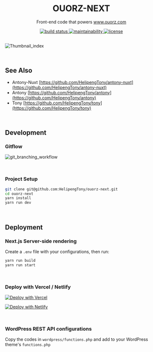 <div align="center">
  <h1>OUORZ-NEXT</h1>
  <p>Front-end code that powers <a href="https://www.ouorz.com" target="_blank">www.ouorz.com</a></p>

  <a href="https://github.com/HelipengTony/ouorz-next">
    <img src="https://github.com/HelipengTony/ouorz-next/workflows/Tests/badge.svg?branch=main" alt="build status">
  </a>
  
  <a href="https://codeclimate.com/github/HelipengTony/ouorz-next/maintainability">
    <img src="https://api.codeclimate.com/v1/badges/241ce6373b176b12f511/maintainability" alt="maintainability" />
  </a>

  <a href="https://github.com/HelipengTony/ouorz-next">
    <img src="https://img.shields.io/github/license/HelipengTony/ouorz-next.svg" alt="license">
  </a>
</div>

<br/>

![Thumbnail_index](https://static.ouorz.com/screen-shot-ouorz-next.png)

<br/>

## See Also
- Antony-Nuxt [https://github.com/HelipengTony/antony-nuxt](https://github.com/HelipengTony/antony-nuxt)
- Antony [https://github.com/HelipengTony/antony](https://github.com/HelipengTony/antony)
- Tony [https://github.com/HelipengTony/tony](https://github.com/HelipengTony/tony)

<br/>

## Development
### Gitflow
![git_branching_workflow](https://user-images.githubusercontent.com/21199796/135544887-50b1e78b-aa72-4e98-8f08-baac092cf393.jpg)

<br/>

### Project Setup
```bash
git clone git@github.com:HelipengTony/ouorz-next.git
cd ouorz-next
yarn install
yarn run dev
```

<br/>

## Deployment
### Next.js Server-side rendering

Create a `.env` file with your configurations, then run:

```bash
yarn run build
yarn run start
```

<br/>

### Deploy with Vercel / Netlify

[![Deploy with Vercel](https://vercel.com/button)](https://vercel.com/new/clone?repository-url=https://github.com/HelipengTony/ouorz-next)

[![Deploy with Netlify](https://www.netlify.com/img/deploy/button.svg)](https://app.netlify.com/start/deploy?repository=https://github.com/HelipengTony/ouorz-next)

<br/>

### WordPress REST API configurations

Copy the codes in `wordpress/functions.php` and add to your WordPress theme's `functions.php`
